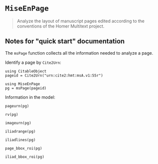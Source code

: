 # `MiseEnPage`

> Analyze the layout of manuscript pages edited according to the conventions of the Homer Multitext project.



## Notes for "quick start" documentation

The `msPage` function collects all the information needed to analyze a page.




Identify a page by `Cite2Urn`:
```@example intro
using CitableObject
pageid = Cite2Urn("urn:cite2:hmt:msA.v1:55r")
```

```@example intro
using MiseEnPage
pg = msPage(pageid)
```

Information in the model:
 

```@example intro
pageurn(pg)
```

```@example intro
rv(pg)
```

```@example intro
imageurn(pg)
```

```@example intro
iliadrange(pg)
```

```@example intro
iliadlines(pg)
```


```@example intro
page_bbox_roi(pg)
```


```@example intro
iliad_bbox_roi(pg)
```